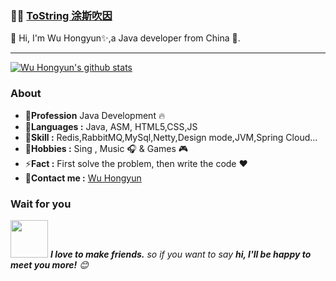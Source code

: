 ###  :man_technologist:  [ToString 涂斯吹因](https://tostring.cc/)

👋 Hi, I'm Wu Hongyun✨,a Java developer from China 🚀. 

---------------------------------------------------------------------------------------------------------------------------------------------------------------------------------

[![Wu Hongyun's github stats](https://github-readme-stats.vercel.app/api?username=zhaoxiaowu&show_icons=true&title_color=fff&icon_color=79ff97&text_color=9f9f9f&bg_color=151515)](https://github.com/zhaoxiaowu)


### About

-  🔭**Profession** Java Development  :fire:    
-  🌱**Languages :** Java, ASM, HTML5,CSS,JS
-  🚀**Skill :** Redis,RabbitMQ,MySql,Netty,Design mode,JVM,Spring Cloud...
-  🤔**Hobbies :** Sing , Music :headphones: & Games :video_game:
-  ⚡**Fact :** First solve the problem, then write the code :heart:
-  💬**Contact me :** [Wu Hongyun](mailto:451863397@qq.com)

### Wait for you

<img src="https://media.giphy.com/media/LnQjpWaON8nhr21vNW/giphy.gif" width="60"> <em><b>I love to make friends.</b> so if you want to say <b>hi, I'll be happy to meet you more!</b> 😊</em>


